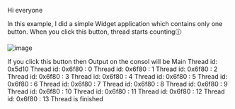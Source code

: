 Hi everyone

In this example, I did a simple Widget application which contains only one button. When you click this button, thread starts counting:clock1230:

![image](https://user-images.githubusercontent.com/91613858/218654487-9500b7e7-4c69-4fbe-9115-fca7ae2bb95d.png)

If you click this button then Output on the consol will be 
 Main Thread id:  0x5d10
 Thread id:  0x6f80 :  0
 Thread id:  0x6f80 :  1
 Thread id:  0x6f80 :  2
 Thread id:  0x6f80 :  3
 Thread id:  0x6f80 :  4
 Thread id:  0x6f80 :  5
 Thread id:  0x6f80 :  6
 Thread id:  0x6f80 :  7
 Thread id:  0x6f80 :  8
 Thread id:  0x6f80 :  9
 Thread id:  0x6f80 :  10
 Thread id:  0x6f80 :  11
 Thread id:  0x6f80 :  12
 Thread id:  0x6f80 :  13
Thread is finished
